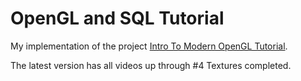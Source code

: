 # OpenGL and SQL Tutorial

My implementation of the project [Intro To Modern OpenGL Tutorial](https://www.youtube.com/playlist?list=PLEETnX-uPtBXT9T-hD0Bj31DSnwio-ywh).

The latest version has all videos up through #4 Textures completed.
